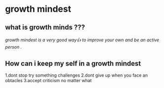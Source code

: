 #
# growth mindest
## what is growth minds ???
###### growth mindest is a very good way:+1: to improve your own and be an active person .
## How can i keep my self in a growth mindest 
1.dont stop try  something  challenges
2.dont give up when you face an obtacles
3.accept criticism no matter what 
